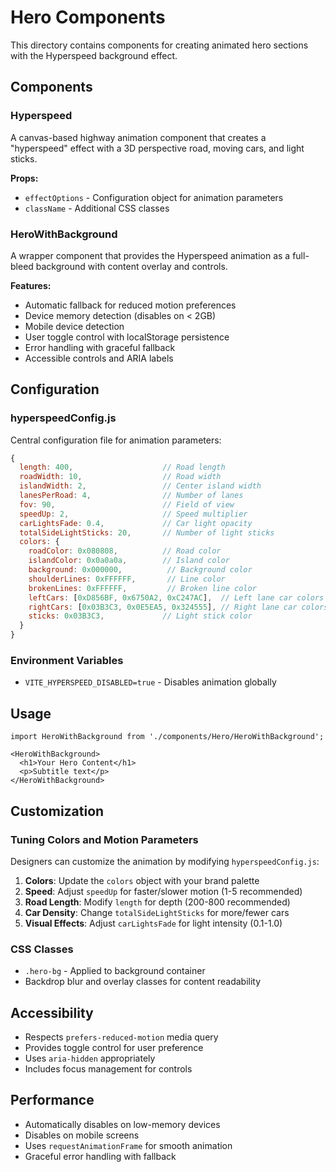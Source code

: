 # Hero Components

This directory contains components for creating animated hero sections with the Hyperspeed background effect.

## Components

### Hyperspeed
A canvas-based highway animation component that creates a "hyperspeed" effect with a 3D perspective road, moving cars, and light sticks.

**Props:**
- `effectOptions` - Configuration object for animation parameters
- `className` - Additional CSS classes

### HeroWithBackground
A wrapper component that provides the Hyperspeed animation as a full-bleed background with content overlay and controls.

**Features:**
- Automatic fallback for reduced motion preferences
- Device memory detection (disables on < 2GB)
- Mobile device detection
- User toggle control with localStorage persistence
- Error handling with graceful fallback
- Accessible controls and ARIA labels

## Configuration

### hyperspeedConfig.js
Central configuration file for animation parameters:

```javascript
{
  length: 400,                    // Road length
  roadWidth: 10,                  // Road width
  islandWidth: 2,                 // Center island width
  lanesPerRoad: 4,                // Number of lanes
  fov: 90,                        // Field of view
  speedUp: 2,                     // Speed multiplier
  carLightsFade: 0.4,             // Car light opacity
  totalSideLightSticks: 20,       // Number of light sticks
  colors: {
    roadColor: 0x080808,          // Road color
    islandColor: 0x0a0a0a,        // Island color
    background: 0x000000,          // Background color
    shoulderLines: 0xFFFFFF,       // Line color
    brokenLines: 0xFFFFFF,         // Broken line color
    leftCars: [0xD856BF, 0x6750A2, 0xC247AC],  // Left lane car colors
    rightCars: [0x03B3C3, 0x0E5EA5, 0x324555], // Right lane car colors
    sticks: 0x03B3C3,             // Light stick color
  }
}
```

### Environment Variables
- `VITE_HYPERSPEED_DISABLED=true` - Disables animation globally

## Usage

```tsx
import HeroWithBackground from './components/Hero/HeroWithBackground';

<HeroWithBackground>
  <h1>Your Hero Content</h1>
  <p>Subtitle text</p>
</HeroWithBackground>
```

## Customization

### Tuning Colors and Motion Parameters

Designers can customize the animation by modifying `hyperspeedConfig.js`:

1. **Colors**: Update the `colors` object with your brand palette
2. **Speed**: Adjust `speedUp` for faster/slower motion (1-5 recommended)
3. **Road Length**: Modify `length` for depth (200-800 recommended)
4. **Car Density**: Change `totalSideLightSticks` for more/fewer cars
5. **Visual Effects**: Adjust `carLightsFade` for light intensity (0.1-1.0)

### CSS Classes
- `.hero-bg` - Applied to background container
- Backdrop blur and overlay classes for content readability

## Accessibility

- Respects `prefers-reduced-motion` media query
- Provides toggle control for user preference
- Uses `aria-hidden` appropriately
- Includes focus management for controls

## Performance

- Automatically disables on low-memory devices
- Disables on mobile screens
- Uses `requestAnimationFrame` for smooth animation
- Graceful error handling with fallback
